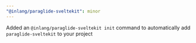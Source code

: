```yaml
---
"@inlang/paraglide-sveltekit": minor
---
```


Added an `@inlang/paraglide-sveltekit init` command to automatically add `paraglide-sveltekit` to your project
